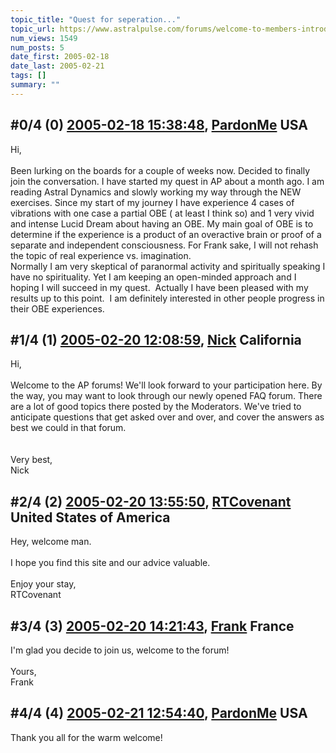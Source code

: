 ```yaml
---
topic_title: "Quest for seperation..."
topic_url: https://www.astralpulse.com/forums/welcome-to-members-introductions!/quest-for-seperation
num_views: 1549
num_posts: 5
date_first: 2005-02-18
date_last: 2005-02-21
tags: []
summary: ""
---
```


## \#0/4 (0) [2005-02-18 15:38:48](https://www.astralpulse.com/forums/index.php?msg=150485), [PardonMe](https://www.astralpulse.com/forums/profile/?u=8427) USA ##
<section>
Hi,
<br>
<br>
Been lurking on the boards for a couple of weeks now. Decided to finally join the conversation. I have started my quest in AP about a month ago. I am reading Astral Dynamics and slowly working my way through the NEW exercises. Since my start of my journey I have experience 4 cases of vibrations with one case a partial OBE ( at least I think so) and 1 very vivid and intense Lucid Dream about having an OBE. My main goal of OBE is to determine if the experience is a product of an overactive brain or proof of a separate and independent consciousness. For Frank sake, I will not rehash the topic of real experience vs. imagination.
<br>
Normally I am very skeptical of paranormal activity and spiritually speaking I have no spirituality. Yet I am keeping an open-minded approach and I hoping I will succeed in my quest.  Actually I have been pleased with my results up to this point.  I am definitely interested in other people progress in their OBE experiences.
</section>

## \#1/4 (1) [2005-02-20 12:08:59](https://www.astralpulse.com/forums/index.php?msg=150865), [Nick](https://www.astralpulse.com/forums/profile/?u=2080) California ##
<section>
Hi,
<br>
<br>
Welcome to the AP forums! We'll look forward to your participation here. By the way, you may want to look through our newly opened FAQ forum. There are a lot of good topics there posted by the Moderators. We've tried to anticipate questions that get asked over and over, and cover the answers as best we could in that forum.
<br>
<br>
<br>
Very best,
<br>
Nick
</section>

## \#2/4 (2) [2005-02-20 13:55:50](https://www.astralpulse.com/forums/index.php?msg=150910), [RTCovenant](https://www.astralpulse.com/forums/profile/?u=8389) United States of America ##
<section>
Hey, welcome man.
<br>
<br>
I hope you find this site and our advice valuable.
<br>
<br>
Enjoy your stay,
<br>
RTCovenant
</section>

## \#3/4 (3) [2005-02-20 14:21:43](https://www.astralpulse.com/forums/index.php?msg=150922), [Frank](https://www.astralpulse.com/forums/profile/?u=359) France ##
<section>
I'm glad you decide to join us, welcome to the forum!
<br>
<br>
Yours,
<br>
Frank
</section>

## \#4/4 (4) [2005-02-21 12:54:40](https://www.astralpulse.com/forums/index.php?msg=151232), [PardonMe](https://www.astralpulse.com/forums/profile/?u=8427) USA ##
<section>
Thank you all for the warm welcome!
</section>